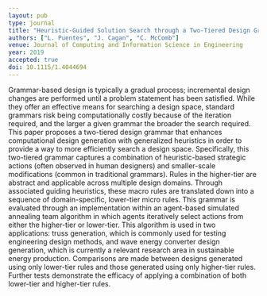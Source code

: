 ```yaml
---
layout: pub
type: journal
title: "Heuristic-Guided Solution Search through a Two-Tiered Design Grammar"
authors: ["L. Puentes", "J. Cagan", "C. McComb"]
venue: Journal of Computing and Information Science in Engineering
year: 2019
accepted: true
doi: 10.1115/1.4044694
---
```

Grammar-based design is typically a gradual process; incremental design changes are performed until a problem statement has been satisfied. While they offer an effective means for searching a design space, standard grammars risk being computationally costly because of the iteration required, and the larger a given grammar the broader the search required. This paper proposes a two-tiered design grammar that enhances computational design generation with generalized heuristics in order to provide a way to more efficiently search a design space. Specifically, this two-tiered grammar captures a combination of heuristic-based strategic actions (often observed in human designers) and smaller-scale modifications (common in traditional grammars). Rules in the higher-tier are abstract and applicable across multiple design domains. Through associated guiding heuristics, these macro rules are translated down into a sequence of domain-specific, lower-tier micro rules. This grammar is evaluated through an implementation within an agent-based simulated annealing team algorithm in which agents iteratively select actions from either the higher-tier or lower-tier. This algorithm is used in two applications: truss generation, which is commonly used for testing engineering design methods, and wave energy converter design generation, which is currently a relevant research area in sustainable energy production. Comparisons are made between designs generated using only lower-tier rules and those generated using only higher-tier rules. Further tests demonstrate the efficacy of applying a combination of both lower-tier and higher-tier rules.
